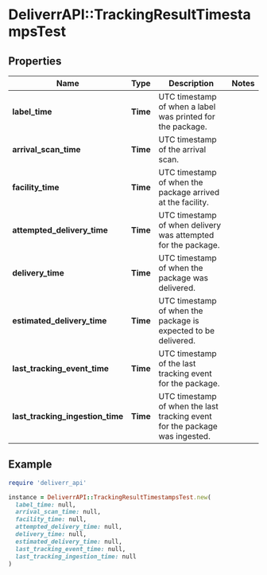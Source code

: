 # DeliverrAPI::TrackingResultTimestampsTest

## Properties

| Name | Type | Description | Notes |
| ---- | ---- | ----------- | ----- |
| **label_time** | **Time** | UTC timestamp of when a label was printed for the package. |  |
| **arrival_scan_time** | **Time** | UTC timestamp of the arrival scan. |  |
| **facility_time** | **Time** | UTC timestamp of when the package arrived at the facility. |  |
| **attempted_delivery_time** | **Time** | UTC timestamp of when delivery was attempted for the package. |  |
| **delivery_time** | **Time** | UTC timestamp of when the package was delivered. |  |
| **estimated_delivery_time** | **Time** | UTC timestamp of when the package is expected to be delivered. |  |
| **last_tracking_event_time** | **Time** | UTC timestamp of the last tracking event for the package. |  |
| **last_tracking_ingestion_time** | **Time** | UTC timestamp of when the last tracking event for the package was ingested. |  |

## Example

```ruby
require 'deliverr_api'

instance = DeliverrAPI::TrackingResultTimestampsTest.new(
  label_time: null,
  arrival_scan_time: null,
  facility_time: null,
  attempted_delivery_time: null,
  delivery_time: null,
  estimated_delivery_time: null,
  last_tracking_event_time: null,
  last_tracking_ingestion_time: null
)
```

